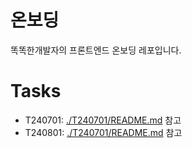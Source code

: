# 온보딩

똑똑한개발자의 프론트엔드 온보딩 레포입니다.

# Tasks

- T240701: [./T240701/README.md](./T240701/README.md) 참고
- T240801: [./T240701/README.md](./T240801/README.md) 참고
